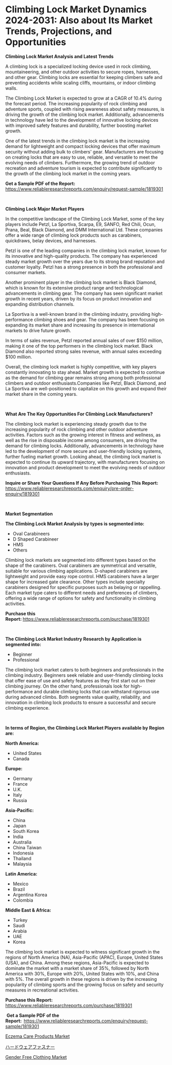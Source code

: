 <p><h1>Climbing Lock Market Dynamics 2024-2031: Also about Its Market Trends, Projections, and Opportunities</h1></p><p><strong>Climbing Lock Market Analysis and Latest Trends</strong></p>
<p><p>A climbing lock is a specialized locking device used in rock climbing, mountaineering, and other outdoor activities to secure ropes, harnesses, and other gear. Climbing locks are essential for keeping climbers safe and preventing accidents while scaling cliffs, mountains, or indoor climbing walls.</p><p>The Climbing Lock Market is expected to grow at a CAGR of 10.4% during the forecast period. The increasing popularity of rock climbing and adventure sports, coupled with rising awareness about safety measures, is driving the growth of the climbing lock market. Additionally, advancements in technology have led to the development of innovative locking devices with improved safety features and durability, further boosting market growth.</p><p>One of the latest trends in the climbing lock market is the increasing demand for lightweight and compact locking devices that offer maximum security without adding bulk to climbers' gear. Manufacturers are focusing on creating locks that are easy to use, reliable, and versatile to meet the evolving needs of climbers. Furthermore, the growing trend of outdoor recreation and adventure tourism is expected to contribute significantly to the growth of the climbing lock market in the coming years.</p></p>
<p><strong>Get a Sample PDF of the Report:&nbsp;</strong> <a href="https://www.reliableresearchreports.com/enquiry/request-sample/1819301">https://www.reliableresearchreports.com/enquiry/request-sample/1819301</a></p>
<p>&nbsp;</p>
<p><strong>Climbing Lock Major Market Players</strong></p>
<p><p>In the competitive landscape of the Climbing Lock Market, some of the key players include Petzl, La Sportiva, Scarpa, E9, SANFO, Red Chili, Ocun, Prana, Beal, Black Diamond, and DMM International Ltd. These companies offer a wide range of climbing lock products such as carabiners, quickdraws, belay devices, and harnesses.</p><p>Petzl is one of the leading companies in the climbing lock market, known for its innovative and high-quality products. The company has experienced steady market growth over the years due to its strong brand reputation and customer loyalty. Petzl has a strong presence in both the professional and consumer markets.</p><p>Another prominent player in the climbing lock market is Black Diamond, which is known for its extensive product range and technological advancements in climbing gear. The company has seen significant market growth in recent years, driven by its focus on product innovation and expanding distribution channels.</p><p>La Sportiva is a well-known brand in the climbing industry, providing high-performance climbing shoes and gear. The company has been focusing on expanding its market share and increasing its presence in international markets to drive future growth.</p><p>In terms of sales revenue, Petzl reported annual sales of over $150 million, making it one of the top performers in the climbing lock market. Black Diamond also reported strong sales revenue, with annual sales exceeding $100 million.</p><p>Overall, the climbing lock market is highly competitive, with key players constantly innovating to stay ahead. Market growth is expected to continue as the demand for climbing gear remains strong among both professional climbers and outdoor enthusiasts.Companies like Petzl, Black Diamond, and La Sportiva are well-positioned to capitalize on this growth and expand their market share in the coming years.</p></p>
<p>&nbsp;</p>
<p><strong>What Are The Key Opportunities For Climbing Lock Manufacturers?</strong></p>
<p><p>The climbing lock market is experiencing steady growth due to the increasing popularity of rock climbing and other outdoor adventure activities. Factors such as the growing interest in fitness and wellness, as well as the rise in disposable income among consumers, are driving the demand for climbing locks. Additionally, advancements in technology have led to the development of more secure and user-friendly locking systems, further fueling market growth. Looking ahead, the climbing lock market is expected to continue its upward trajectory, with manufacturers focusing on innovation and product development to meet the evolving needs of outdoor enthusiasts.</p></p>
<p><strong>Inquire or Share Your Questions If Any Before Purchasing This Report:</strong> <a href="https://www.reliableresearchreports.com/enquiry/pre-order-enquiry/1819301">https://www.reliableresearchreports.com/enquiry/pre-order-enquiry/1819301</a></p>
<p>&nbsp;</p>
<p><strong>Market Segmentation</strong></p>
<p><strong>The Climbing Lock Market Analysis by types is segmented into:</strong></p>
<p><ul><li>Oval Carabineers</li><li>D Shaped Carabineer</li><li>HMS</li><li>Others</li></ul></p>
<p><p>Climbing lock markets are segmented into different types based on the shape of the carabiners. Oval carabiners are symmetrical and versatile, suitable for various climbing applications. D-shaped carabiners are lightweight and provide easy rope control. HMS carabiners have a larger shape for increased gate clearance. Other types include specialty carabiners designed for specific purposes such as belaying or rappelling. Each market type caters to different needs and preferences of climbers, offering a wide range of options for safety and functionality in climbing activities.</p></p>
<p><strong>Purchase this Report:&nbsp;</strong><a href="https://www.reliableresearchreports.com/purchase/1819301">https://www.reliableresearchreports.com/purchase/1819301</a></p>
<p>&nbsp;</p>
<p><strong>The Climbing Lock Market Industry Research by Application is segmented into:</strong></p>
<p><ul><li>Beginner</li><li>Professional</li></ul></p>
<p><p>The climbing lock market caters to both beginners and professionals in the climbing industry. Beginners seek reliable and user-friendly climbing locks that offer ease of use and safety features as they first start out on their climbing journey. On the other hand, professionals look for high-performance and durable climbing locks that can withstand rigorous use during advanced climbs. Both segments value quality, reliability, and innovation in climbing lock products to ensure a successful and secure climbing experience.</p></p>
<p>&nbsp;</p>
<p><strong>In terms of Region, the Climbing Lock Market Players available by Region are:</strong></p>
<p>
    <p> <strong> North America: </strong>
        <ul>
            <li>United States</li>
            <li>Canada</li>
        </ul>
        </p> 
    <p> <strong> Europe: </strong>
        <ul>
            <li>Germany</li>
            <li>France</li>
            <li>U.K.</li>
            <li>Italy</li>
            <li>Russia</li>
        </ul>
        </p> 
    <p> <strong> Asia-Pacific: </strong>
        <ul>
            <li>China</li>
            <li>Japan</li>
            <li>South Korea</li>
            <li>India</li>
            <li>Australia</li>
            <li>China Taiwan</li>
            <li>Indonesia</li>
            <li>Thailand</li>
            <li>Malaysia</li>
        </ul>
        </p> 
    <p> <strong> Latin America: </strong>
        <ul>
            <li>Mexico</li>
            <li>Brazil</li>
            <li>Argentina Korea</li>
            <li>Colombia</li>
        </ul>
        </p> 
    <p> <strong> Middle East & Africa: </strong>
        <ul>
            <li>Turkey</li>
            <li>Saudi</li>
            <li>Arabia</li>
            <li>UAE</li>
            <li>Korea</li>
        </ul>
    </p>
    </p>
<p><p>The climbing lock market is expected to witness significant growth in the regions of North America (NA), Asia-Pacific (APAC), Europe, United States (USA), and China. Among these regions, Asia-Pacific is expected to dominate the market with a market share of 35%, followed by North America with 30%, Europe with 20%, United States with 10%, and China with 5%. The overall growth in these regions is driven by the increasing popularity of climbing sports and the growing focus on safety and security measures in recreational activities.</p></p>
<p><strong>Purchase this Report: </strong><a href="https://www.reliableresearchreports.com/purchase/1819301">https://www.reliableresearchreports.com/purchase/1819301</a></p>
<p>&nbsp;<strong>Get a Sample PDF of the Report:&nbsp;&nbsp;</strong><a href="https://www.reliableresearchreports.com/enquiry/request-sample/1819301">https://www.reliableresearchreports.com/enquiry/request-sample/1819301</a></p>
<p><strong></strong></p>
<p><p><a href="https://github.com/GroverBarry/Market-Research-Report-List-4/blob/main/eczema-care-products-market.md">Eczema Care Products Market</a></p><p><a href="https://github.com/cnnriuez22368/Market-Research-Report-List-1/blob/main/62537943963.md">ハードウェアファスナー</a></p><p><a href="https://github.com/lylyparadise/Market-Research-Report-List-2/blob/main/gender-free-clothing-market.md">Gender Free Clothing Market</a></p></p>